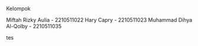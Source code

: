 Kelompok

Miftah Rizky Aulia - 2210511022
Hary Capry - 2210511023
Muhammad Dihya Al-Qolby - 2210511035

tes